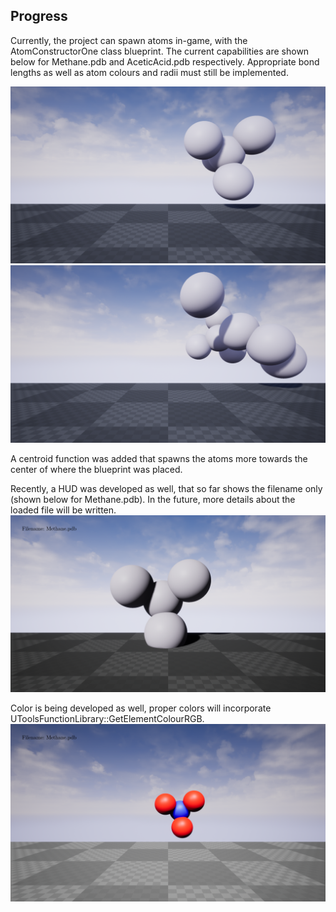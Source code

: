 ## Progress

Currently, the project can spawn atoms in-game, with the AtomConstructorOne class blueprint. The current capabilities are shown below for Methane.pdb and AceticAcid.pdb respectively. Appropriate bond lengths as well as atom colours and radii must still be implemented.

![Methane](https://github.com/ISDementyev/pmUE/blob/main/Screenshots/SpawnedMethane.png "Spawned Methane")
![AceticAcid](https://github.com/ISDementyev/pmUE/blob/main/Screenshots/SpawnedAceticAcid.png "Spawned Acetic Acid")

A centroid function was added that spawns the atoms more towards the center of where the blueprint was placed.

Recently, a HUD was developed as well, that so far shows the filename only (shown below for Methane.pdb). In the future, more details about the loaded file will be written.
![HUD](https://github.com/ISDementyev/pmUE/blob/main/Screenshots/methane-with-hud.png "Methane with HUD")

Color is being developed as well, proper colors will incorporate UToolsFunctionLibrary::GetElementColourRGB.
![Color](https://github.com/ISDementyev/pmUE/blob/main/Screenshots/false-color.png "Methane - False color")
